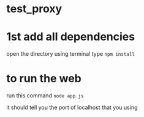 # test_proxy

# 1st add all dependencies
open the directory using terminal
type
`npm install`

# to run the web
run this command
`node app.js`

it should tell you the port of localhost that you using
